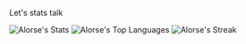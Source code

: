 Let's stats talk

![Alorse's Stats](https://github-readme-stats.vercel.app/api?username=Alorse&theme=dark&show_icons=true&hide_border=false&count_private=true) ![Alorse's Top Languages](https://github-readme-stats.vercel.app/api/top-langs/?username=Alorse&theme=dark&show_icons=true&hide_border=false&layout=compact) ![Alorse's Streak](https://github-readme-streak-stats.herokuapp.com/?user=Alorse&theme=dark&hide_border=false)

<!---
Alorse/Alorse is a ✨ special ✨ repository because its `README.md` (this file) appears on your GitHub profile.
You can click the Preview link to take a look at your changes.
--->
